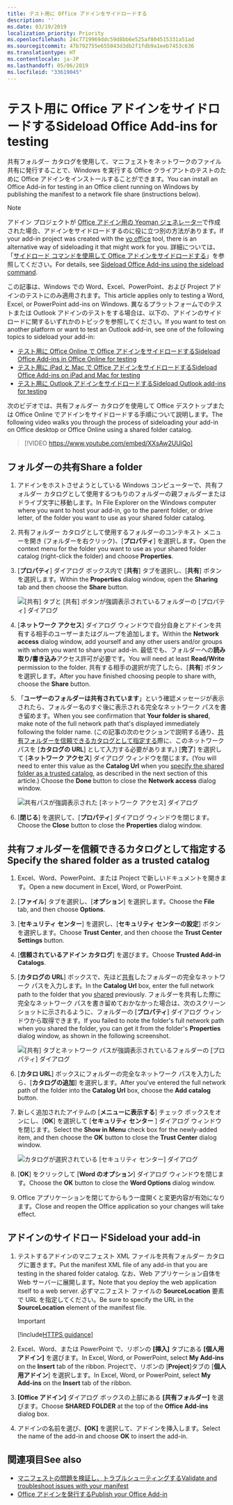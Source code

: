 ```yaml
---
title: テスト用に Office アドインをサイドロードする
description: ''
ms.date: 03/19/2019
localization_priority: Priority
ms.openlocfilehash: 24c7719969ddc59d8bb6e525af804515331a51ad
ms.sourcegitcommit: 47b792755e655043d3db2f1fdb9a1eeb7453c636
ms.translationtype: HT
ms.contentlocale: ja-JP
ms.lasthandoff: 05/06/2019
ms.locfileid: "33619045"
---
```

# <a name="sideload-office-add-ins-for-testing"></a><span data-ttu-id="1b343-102">テスト用に Office アドインをサイドロードする</span><span class="sxs-lookup"><span data-stu-id="1b343-102">Sideload Office Add-ins for testing</span></span>

<span data-ttu-id="1b343-103">共有フォルダー カタログを使用して、マニフェストをネットワークのファイル共有に発行することで、Windows を実行する Office クライアントのテストのために Office アドインをインストールすることができます。</span><span class="sxs-lookup"><span data-stu-id="1b343-103">You can install an Office Add-in for testing in an Office client running on Windows by publishing the manifest to a network file share (instructions below).</span></span>

> [!NOTE]
> <span data-ttu-id="1b343-104">アドイン プロジェクトが [Office アドイン用の Yeoman ジェネレーター](https://github.com/OfficeDev/generator-office)で作成された場合、アドインをサイドロードするのに役に立つ別の方法があります。</span><span class="sxs-lookup"><span data-stu-id="1b343-104">If your add-in project was created with the [yo office](https://github.com/OfficeDev/generator-office) tool, there is an alternative way of sideloading it that might work for you.</span></span> <span data-ttu-id="1b343-105">詳細については、「[サイドロード コマンドを使用して Office アドインをサイドロードする](sideload-office-addin-using-sideload-command.md)」を参照してください。</span><span class="sxs-lookup"><span data-stu-id="1b343-105">For details, see [Sideload Office Add-ins using the sideload command](sideload-office-addin-using-sideload-command.md).</span></span>

<span data-ttu-id="1b343-106">この記事は、Windows での Word、Excel、PowerPoint、および Project アドインのテストにのみ適用されます。</span><span class="sxs-lookup"><span data-stu-id="1b343-106">This article applies only to testing a Word, Excel, or PowerPoint add-ins on Windows.</span></span> <span data-ttu-id="1b343-107">異なるプラットフォームでのテストまたは Outlook アドインのテストをする場合は、以下の、アドインのサイドロードに関するいずれかのトピックを参照してください。</span><span class="sxs-lookup"><span data-stu-id="1b343-107">If you want to test on another platform or want to test an Outlook add-in, see one of the following topics to sideload your add-in:</span></span>

- [<span data-ttu-id="1b343-108">テスト用に Office Online で Office アドインをサイドロードする</span><span class="sxs-lookup"><span data-stu-id="1b343-108">Sideload Office Add-ins in Office Online for testing</span></span>](sideload-office-add-ins-for-testing.md)
- [<span data-ttu-id="1b343-109">テスト用に iPad と Mac で Office アドインをサイドロードする</span><span class="sxs-lookup"><span data-stu-id="1b343-109">Sideload Office Add-ins on iPad and Mac for testing</span></span>](sideload-an-office-add-in-on-ipad-and-mac.md)
- [<span data-ttu-id="1b343-110">テスト用に Outlook アドインをサイドロードする</span><span class="sxs-lookup"><span data-stu-id="1b343-110">Sideload Outlook add-ins for testing</span></span>](/outlook/add-ins/sideload-outlook-add-ins-for-testing)

<span data-ttu-id="1b343-111">次のビデオでは、共有フォルダー カタログを使用して Office デスクトップまたは Office Online でアドインをサイドロードする手順について説明します。</span><span class="sxs-lookup"><span data-stu-id="1b343-111">The following video walks you through the process of sideloading your add-in on Office desktop or Office Online using a shared folder catalog.</span></span>  

> [!VIDEO https://www.youtube.com/embed/XXsAw2UUiQo]

## <a name="share-a-folder"></a><span data-ttu-id="1b343-112">フォルダーの共有</span><span class="sxs-lookup"><span data-stu-id="1b343-112">Share a folder</span></span>

1. <span data-ttu-id="1b343-113">アドインをホストさせようとしている Windows コンピューターで、共有フォルダー カタログとして使用するつもりのフォルダーの親フォルダーまたはドライブ文字に移動します。</span><span class="sxs-lookup"><span data-stu-id="1b343-113">In File Explorer on the Windows computer where you want to host your add-in, go to the parent folder, or drive letter, of the folder you want to use as your shared folder catalog.</span></span>

2. <span data-ttu-id="1b343-114">共有フォルダー カタログとして使用するフォルダーのコンテキスト メニューを開き (フォルダーを右クリック)、[**プロパティ**] を選択します。</span><span class="sxs-lookup"><span data-stu-id="1b343-114">Open the context menu for the folder you want to use as your shared folder catalog (right-click the folder) and choose **Properties**.</span></span>

3. <span data-ttu-id="1b343-115">[**プロパティ**] ダイアログ ボックス内で [**共有**] タブを選択し、[**共有**] ボタンを選択します。</span><span class="sxs-lookup"><span data-stu-id="1b343-115">Within the **Properties** dialog window, open the **Sharing** tab and then choose the **Share** button.</span></span>

    ![[共有] タブと [共有] ボタンが強調表示されているフォルダーの [プロパティ] ダイアログ](../images/sideload-windows-properties-dialog.png)

4. <span data-ttu-id="1b343-117">[**ネットワーク アクセス**] ダイアログ ウィンドウで自分自身とアドインを共有する相手のユーザーまたはグループを追加します。</span><span class="sxs-lookup"><span data-stu-id="1b343-117">Within the **Network access** dialog window, add yourself and any other users and/or groups with whom you want to share your add-in.</span></span> <span data-ttu-id="1b343-118">最低でも、フォルダーへの**読み取り/書き込み**アクセス許可が必要です。</span><span class="sxs-lookup"><span data-stu-id="1b343-118">You will need at least **Read/Write** permission to the folder.</span></span> <span data-ttu-id="1b343-119">共有する相手の選択が完了したら、[**共有**] ボタンを選択します。</span><span class="sxs-lookup"><span data-stu-id="1b343-119">After you have finished choosing people to share with, choose the **Share** button.</span></span>

5. <span data-ttu-id="1b343-120">「**ユーザーのフォルダーは共有されています**」という確認メッセージが表示されたら、フォルダー名のすぐ後に表示される完全なネットワーク パスを書き留めます。</span><span class="sxs-lookup"><span data-stu-id="1b343-120">When you see confirmation that **Your folder is shared**, make note of the full network path that's displayed immediately following the folder name.</span></span> <span data-ttu-id="1b343-121">(この記事の次のセクションで説明する通り、[共有フォルダーを信頼できるカタログとして指定する](#specify-the-shared-folder-as-a-trusted-catalog)際に、このネットワーク パスを [**カタログの URL**] として入力する必要があります。) [**完了**] を選択して [**ネットワーク アクセス**] ダイアログ ウィンドウを閉じます。</span><span class="sxs-lookup"><span data-stu-id="1b343-121">(You will need to enter this value as the **Catalog Url** when you [specify the shared folder as a trusted catalog](#specify-the-shared-folder-as-a-trusted-catalog), as described in the next section of this article.) Choose the **Done** button to close the **Network access** dialog window.</span></span>

   ![共有パスが強調表示された [ネットワーク アクセス] ダイアログ](../images/sideload-windows-network-access-dialog.png)

6. <span data-ttu-id="1b343-123">[**閉じる**] を選択して、[**プロパティ**] ダイアログ ウィンドウを閉じます。</span><span class="sxs-lookup"><span data-stu-id="1b343-123">Choose the **Close** button to close the **Properties** dialog window.</span></span>

## <a name="specify-the-shared-folder-as-a-trusted-catalog"></a><span data-ttu-id="1b343-124">共有フォルダーを信頼できるカタログとして指定する</span><span class="sxs-lookup"><span data-stu-id="1b343-124">Specify the shared folder as a trusted catalog</span></span>
      
1. <span data-ttu-id="1b343-125">Excel、Word、PowerPoint、または Project で新しいドキュメントを開きます。</span><span class="sxs-lookup"><span data-stu-id="1b343-125">Open a new document in Excel, Word, or PowerPoint.</span></span>
    
2. <span data-ttu-id="1b343-126">[**ファイル**] タブを選択し、[**オプション**] を選択します。</span><span class="sxs-lookup"><span data-stu-id="1b343-126">Choose the **File** tab, and then choose **Options**.</span></span>
    
3. <span data-ttu-id="1b343-127">[**セキュリティ センター**] を選択し、[**セキュリティ センターの設定**] ボタンを選択します。</span><span class="sxs-lookup"><span data-stu-id="1b343-127">Choose **Trust Center**, and then choose the **Trust Center Settings** button.</span></span>
    
4. <span data-ttu-id="1b343-128">[**信頼されているアドイン カタログ**] を選びます。</span><span class="sxs-lookup"><span data-stu-id="1b343-128">Choose **Trusted Add-in Catalogs**.</span></span>
    
5. <span data-ttu-id="1b343-129">[**カタログの URL**] ボックスで、先ほど[共有](#share-a-folder)したフォルダーの完全なネットワーク パスを入力します。</span><span class="sxs-lookup"><span data-stu-id="1b343-129">In the **Catalog Url** box, enter the full network path to the folder that you [shared](#share-a-folder) previously.</span></span> <span data-ttu-id="1b343-130">フォルダーを共有した際に完全なネットワーク パスを書き留めておかなかった場合は、次のスクリーン ショットに示されるように、フォルダーの [**プロパティ**] ダイアログ ウィンドウから取得できます。</span><span class="sxs-lookup"><span data-stu-id="1b343-130">If you failed to note the folder's full network path when you shared the folder, you can get it from the folder's **Properties** dialog window, as shown in the following screenshot.</span></span> 

    ![[共有] タブとネットワーク パスが強調表示されているフォルダーの [プロパティ] ダイアログ](../images/sideload-windows-properties-dialog-2.png)
    
6. <span data-ttu-id="1b343-132">[**カタロ URL**] ボックスにフォルダーの完全なネットワーク パスを入力したら、[**カタログの追加**] を選択します。</span><span class="sxs-lookup"><span data-stu-id="1b343-132">After you've entered the full network path of the folder into the **Catalog Url** box, choose the **Add catalog** button.</span></span>

7. <span data-ttu-id="1b343-133">新しく追加されたアイテムの [**メニューに表示する**] チェック ボックスをオンにし、[**OK**] を選択して [**セキュリティ センター** ] ダイアログ ウィンドウを閉じます。</span><span class="sxs-lookup"><span data-stu-id="1b343-133">Select the **Show in Menu** check box for the newly-added item, and then choose the **OK** button to close the **Trust Center** dialog window.</span></span> 

    ![カタログが選択されている [セキュリティ センター] ダイアログ](../images/sideload-windows-trust-center-dialog.png)

8. <span data-ttu-id="1b343-135">[**OK**] をクリックして [**Word のオプション**] ダイアログ ウィンドウを閉じます。</span><span class="sxs-lookup"><span data-stu-id="1b343-135">Choose the **OK** button to close the **Word Options** dialog window.</span></span>

9. <span data-ttu-id="1b343-136">Office アプリケーションを閉じてからもう一度開くと変更内容が有効になります。</span><span class="sxs-lookup"><span data-stu-id="1b343-136">Close and reopen the Office application so your changes will take effect.</span></span>
    

## <a name="sideload-your-add-in"></a><span data-ttu-id="1b343-137">アドインのサイドロード</span><span class="sxs-lookup"><span data-stu-id="1b343-137">Sideload your add-in</span></span>


1. <span data-ttu-id="1b343-138">テストするアドインのマニフェスト XML ファイルを共有フォルダー カタログに置きます。</span><span class="sxs-lookup"><span data-stu-id="1b343-138">Put the manifest XML file of any add-in that you are testing in the shared folder catalog.</span></span> <span data-ttu-id="1b343-139">なお、Web アプリケーション自体を Web サーバーに展開します。</span><span class="sxs-lookup"><span data-stu-id="1b343-139">Note that you deploy the web application itself to a web server.</span></span> <span data-ttu-id="1b343-140">必ずマニフェスト ファイルの **SourceLocation** 要素で URL を指定してください。</span><span class="sxs-lookup"><span data-stu-id="1b343-140">Be sure to specify the URL in the **SourceLocation** element of the manifest file.</span></span>

    > [!IMPORTANT]
    > [!include[HTTPS guidance](../includes/https-guidance.md)]

2. <span data-ttu-id="1b343-141">Excel、Word、または PowerPoint で、リボンの **[挿入]** タブにある **[個人用アドイン]** を選びます。</span><span class="sxs-lookup"><span data-stu-id="1b343-141">In Excel, Word, or PowerPoint, select **My Add-ins** on the **Insert** tab of the ribbon.</span></span> <span data-ttu-id="1b343-142">Projectで、リボンの [**Project**]タブの [**個人用アドイン**] を選択します。</span><span class="sxs-lookup"><span data-stu-id="1b343-142">In Excel, Word, or PowerPoint, select **My Add-ins** on the **Insert** tab of the ribbon.</span></span> 

3. <span data-ttu-id="1b343-143">**[Office アドイン]** ダイアログ ボックスの上部にある **[共有フォルダー]** を選びます。</span><span class="sxs-lookup"><span data-stu-id="1b343-143">Choose **SHARED FOLDER** at the top of the **Office Add-ins** dialog box.</span></span>

4. <span data-ttu-id="1b343-144">アドインの名前を選び、**[OK]** を選択して、アドインを挿入します。</span><span class="sxs-lookup"><span data-stu-id="1b343-144">Select the name of the add-in and choose **OK** to insert the add-in.</span></span>

## <a name="see-also"></a><span data-ttu-id="1b343-145">関連項目</span><span class="sxs-lookup"><span data-stu-id="1b343-145">See also</span></span>

- [<span data-ttu-id="1b343-146">マニフェストの問題を検証し、トラブルシューティングする</span><span class="sxs-lookup"><span data-stu-id="1b343-146">Validate and troubleshoot issues with your manifest</span></span>](troubleshoot-manifest.md)
- [<span data-ttu-id="1b343-147">Office アドインを発行する</span><span class="sxs-lookup"><span data-stu-id="1b343-147">Publish your Office Add-in</span></span>](../publish/publish.md)
    
